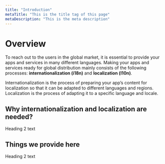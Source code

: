 ```yaml
---
title: "Introduction"
metaTitle: "This is the title tag of this page"
metaDescription: "This is the meta description"
---
```



# Overview
To reach out to the users in the global market,
it is essential to provide your apps and services in many different languages.
Making your apps and services ready for global distribution mainly consists of the following processes:
**internationalization (i18n)** and **localization (l10n)**.

Internationalization is the process of preparing your app’s content for localization so that it can be adapted to different languages and regions. Localization is the process of adapting it to a specific language and locale.

## Why internationalization and localization are needed?
Heading 2 text

## Things we provide here
Heading 2 text
